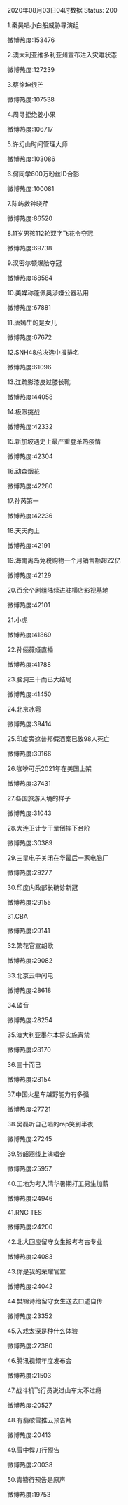 2020年08月03日04时数据
Status: 200

1.秦昊唱小白船威胁导演组

微博热度:153476

2.澳大利亚维多利亚州宣布进入灾难状态

微博热度:127239

3.蔡徐坤很芒

微博热度:107538

4.周寻拒绝姜小果

微博热度:106717

5.许幻山时间管理大师

微博热度:103086

6.何同学600万粉丝ID合影

微博热度:100081

7.陈屿救钟晓芹

微博热度:86520

8.11岁男孩112轮双字飞花令夺冠

微博热度:69738

9.汉密尔顿爆胎夺冠

微博热度:68584

10.美媒称蓬佩奥涉嫌公器私用

微博热度:67881

11.唐嫣生的是女儿

微博热度:67672

12.SNH48总决选中报排名

微博热度:61096

13.江疏影漆皮过膝长靴

微博热度:44058

14.极限挑战

微博热度:42332

15.新加坡遇史上最严重登革热疫情

微博热度:42304

16.动森烟花

微博热度:42280

17.孙芮第一

微博热度:42236

18.天天向上

微博热度:42191

19.海南离岛免税购物一个月销售额超22亿

微博热度:42129

20.百余个剧组陆续进驻横店影视基地

微博热度:42101

21.小虎

微博热度:41869

22.孙俪薇娅直播

微博热度:41788

23.脑洞三十而已大结局

微博热度:41450

24.北京冰雹

微博热度:39414

25.印度旁遮普邦假酒案已致98人死亡

微博热度:39166

26.咖啡可乐2021年在美国上架

微博热度:37431

27.各国旅游入境的样子

微博热度:31043

28.大连卫计专干晕倒摔下台阶

微博热度:30389

29.三星电子关闭在华最后一家电脑厂

微博热度:29277

30.印度内政部长确诊新冠

微博热度:29155

31.CBA

微博热度:29141

32.繁花官宣胡歌

微博热度:29082

33.北京云中闪电

微博热度:28618

34.破音

微博热度:28254

35.澳大利亚墨尔本将实施宵禁

微博热度:28170

36.三十而已

微博热度:28154

37.中国火星车越野能力有多强

微博热度:27721

38.吴磊听自己唱的rap笑到半夜

微博热度:27245

39.张韶涵线上演唱会

微博热度:25957

40.工地为考入清华暑期打工男生加薪

微博热度:24946

41.RNG TES

微博热度:24200

42.北大回应留守女生报考考古专业

微博热度:24083

43.你是我的荣耀官宣

微博热度:24042

44.樊锦诗给留守女生送去口述自传

微博热度:23352

45.入戏太深是种什么体验

微博热度:22380

46.腾讯视频年度发布会

微博热度:21503

47.战斗机飞行员说过山车太不过瘾

微博热度:20527

48.有翡破雪推云预告片

微博热度:20413

49.雪中悍刀行预告

微博热度:20038

50.青簪行预告是原声

微博热度:19753

